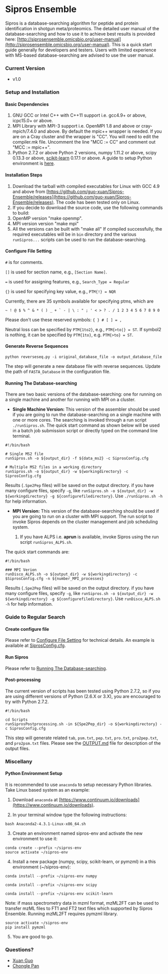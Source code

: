 # Sipros Ensemble

Sipros is a database-searching algorithm for peptide and protein identification in shotgun meta/proteomics. The detailed user manual of the database-searching and how to use it to achieve best results is provided here: [http://siprosensemble.omicsbio.org/user-manual](http://siprosensemble.omicsbio.org/user-manual). This is a quick start guide generally for developers and testers. Users with limited experience with MS-based database-searching are advised to use the user manual.

### Current Version
* v1.0

### Setup and Installation

#### Basic Dependencies

1. GNU GCC or Intel C++  with C++11 support i.e. gcc4.9+ or above, icpc15.0+ or above.
2. MPI Library with MPI-3 support i.e. OpenMPI 1.8 and above or cray-mpich/7.4.0 and above. By default the mpic++ wrapper is needed. If you are on a Cray cluster and the wrapper is "CC". You will need to edit the compiler.mk file. Uncomment the line "MCC := CC" and comment out "MCC := mpic++".   
3. Python 2.7.2 or above Python 2 versions, numpy 1.11.2 or above, scipy 0.13.3 or above, [scikit-learn](http://scikit-learn.org/) 0.17.1 or above. A guide to setup Python environment is [here](#PythonSetup).
 
#### Installation Steps
1. Download the tarball with compiled executables for Linux with GCC 4.9 and above from  [https://github.com/guo-xuan/Sipros-Ensemble/releases](https://github.com/guo-xuan/Sipros-Ensemble/releases). The code has been tested only on Linux.
2. If you decide to download the source code, use the following commands to build:
  1. OpenMP version "make openmp".
  2. MPI version version "make mpi" 
  3. All the versions can be built with "make all"
If compiled successfully, the required executables will be in `bin` directory and the various `runSipros...` scripts can be used to run the database-searching. 

#### <a name="config"></a>Configure File Setting

`#` is for comments.

`[]` is used for section name, e.g., `[Section Name]`.

`=` is used for assigning features, e.g., `Search_Type = Regular`

`{}` is used for specifying key value, e.g., `PTM{!} = NQR`

Currently, there are 35 symbols available for specifying ptms, which are
```
~ ! @ $ % ^ & * ( ) _ + ` - | \ : " ; ' < > ? . / 1 2 3 4 5 6 7 8 9 0
```
Please don't use these reserved symbols: `{ } # [ ] = ,`

Neutral loss can be specified by `PTM{1to2}`, e.g., `PTM{>to|} = ST`. If symbol2 is nothing, it can be specified by `PTM{1to}`, e.g. `PTM{>to} = ST`.

#### Generate Reverse Sequences
```
python reverseseq.py -i original_database_file -o output_database_file
```
The step will generate a new database file with reverse sequences. Update the path of `FASTA_Database` in the configuration file.

#### <a name="labelds"></a>Running The Database-searching

There are two basic versions of the database-searching: one for running on a single machine and another for running with MPI on a cluster.  

* __Single Machine Version:__ This version of the assembler should be used if you are going to run the database-searching on a single machine with one or more cores. The searching is invoked through a run script `./runSipros.sh`. The quick start command as shown below will be used in a batch job submission script or directly typed on the command line terminal.   

```
#!/bin/bash

# Single MS2 file
runSipros.sh -o ${output_dir} -f ${data_ms2} -c SiprosConfig.cfg

# Multiple MS2 files in a working directory
runSipros.sh -o ${output_dir} -w ${workingdirectory} -c SiprosConfig.cfg

```
Results (`.Spe2Pep` files) will be saved on the output directory. if you have many configure files, specify `-g`, like `runSipros.sh -o ${output_dir} -w ${workingdirectory} -g ${configurefiledirectory}`. Use `./runSipros.sh -h` for help information. 

* __MPI Version:__ This version of the database-searching should be used if you are going to run on a cluster with MPI support. The run script to invoke Sipros depends on the cluster management and job scheduling system.
 
	1. If you have ALPS i.e. __aprun__ is available, invoke Sipros using the run script `runSipros_ALPS.sh`.
 
The quick start commands are:
```
#!/bin/bash

### MPI Verion 
runDisco_ALPS.sh -o ${output_dir} -w ${workingdirectory} -c $SiprosConfig.cfg -n ${number_MPI_processes}

```
Results (`.Spe2Pep` files) will be saved on the output directory. if you have many configure files, specify `-g`, like `runSipros.sh -o ${output_dir} -w ${workingdirectory} -g ${configurefiledirectory}`. Use `runDisco_ALPS.sh -h` for help information.

### Guide to Regular Search

#### Create configure file

Please refer to [Configure File Setting](#config) for technical details. An example is available at [SiprosConfig.cfg](SiprosConfig.cfg).

#### Run Sipros

Please refer to [Running The Database-searching](#labelds).

#### Post-processing

The current version of scripts has been tested using Python 2.7.2, so if you are using different versions of Python (2.6.X or 3.X), you are encouraged to try with Python 2.7.2.

```
#!/bin/bash

cd Scripts
runSiprosPostprocessing.sh -in ${Spe2Pep_dir} -o ${workingdirectory} -c SiprosConfig.cfg

```

This step will generate related `tab`, `psm.txt`, `pep.txt`, `pro.txt`, `pro2pep.txt`, and `pro2psm.txt` files. Please see the [OUTPUT.md](OUTPUT.md) file for description of the output files.

### Miscellany

#### <a name="PythonSetup"></a>Python Environment Setup

It is recommended to use `anaconda` to setup necessary Python libraries. Take Linux based system as an example:

1. Download `anaconda` at [https://www.continuum.io/downloads](https://www.continuum.io/downloads).

2. In your terminal window type the following instructions:
```
bash Anaconda2-4.3.1-Linux-x86_64.sh
```
3. Create an environment named sipros-env and activate the new environment to use it:
```
conda create --prefix ~/sipros-env
source activate ~/sipros-env
```

4. Install a new package (numpy, scipy, scikit-learn, or pymzml) in a this environment (~/sipros-env):
```
conda install --prefix ~/sipros-env numpy
```

```
conda install --prefix ~/sipros-env scipy
```

```
conda install --prefix ~/sipros-env scikit-learn
```

Note: if mass spectrometry data in mzml format, mzML2FT can be used to transfer mzML files to FT1 and FT2 text files which supported by Sipros Ensemble. Running mzML2FT requires pymzml library. 
```
source activate ~/sipros-env
pip install pymzml
```

5. You are good to go.

### Questions?

* [Xuan Guo](mailto:xuan_guo@outlook.com)
* [Chongle Pan](mailto:chongle.pan@gmail.com)
